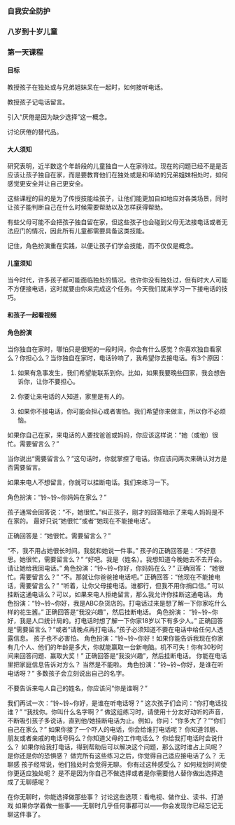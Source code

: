 ### 自我安全防护

### 八岁到十岁儿童

### 第一天课程

#### 目标

教授孩子在独处或与兄弟姐妹呆在一起时，如何接听电话。

教授孩子记电话留言。

引入“厌倦是因为缺少选择”这一概念。

讨论厌倦的替代品。

#### 大人须知

研究表明，近半数这个年龄段的儿童独自一人在家待过。现在的问题已经不是是否应该让孩子独自在家，而是要教育他们在独处或是和年幼的兄弟姐妹相处时，如何感觉更安全并让自己更安全。

这些课程的目的是为了传授技能给孩子，让他们能更加自如地应对各类场景，同时让孩子能判断自己在什么时候需要帮助以及怎样获得帮助。

有些父母可能不会把孩子独自留在家，但这些孩子也会碰到父母无法接电话或者无法应门的情况，因此所有儿童都需要具备这类技能。

记住，角色扮演重在实践，以便让孩子们学会技能，而不仅仅是概念。

#### 儿童须知

当今时代，许多孩子都可能面临独处的情况。也许你没有独处过，但有时大人可能不方便接电话，这时就要由你来完成这个任务。今天我们就来学习一下接电话的技巧。

#### 和孩子一起看视频

#### 角色扮演

当你独自在家时，哪怕只是很短的一段时间，你会有什么感觉？你喜欢独自看家么？你担心么？当你独自在家时，电话铃响了，我希望你去接电话。有3个原因：

1. 如果有急事发生，我们希望能联系到你。比如，如果我要晚些回家，我会想告诉你，让你不要担心。
2. 你要让来电话的人知道，家里是有人的。

3. 如果你不接电话，你可能会担心或者害怕。我们希望你来做主，所以你不必烦恼。


如果你自己在家，来电话的人要找爸爸或妈妈，你应该这样说：“她（或他）很忙。需要留言么？”

当你说出“需要留言么？”这句话时，你就掌控了电话。你应该问两次来确认对方是否需要留言。

如果来电人不想留言，你就可以挂断电话。我们来练习一下。

角色扮演：“铃~铃~你妈妈在家么？”

孩子通常会回答说：“不，她很忙。”纠正孩子，刚才的回答暗示了来电人妈妈是不在家的。   最好只说“她很忙”或者“她现在不能接电话”。

正确回答是：“她很忙。需要留言么？”

“不，我不用占她很长时间。我就和她说一件事。”
孩子的正确回答是：“不好意思。她很忙，需要留言么？”
“好吧。我是（姓名）。我想知道今晚她去不去开会。请让她给我回电话。” 
角色扮演：“铃~铃~你好，你妈妈在么？”
正确回答：   “她很忙。需要留言么？”
 “不。那就让你爸爸接电话吧。”
正确回答：“他现在不能接电话，需要留言么？”
“听着，让你父母接电话。谁都行，但我不用你捎口信。”
可以挂断这通电话么？可以，如果来电人拒绝留言，那么我允许你挂断这通电话。
角色扮演：“铃~铃~你好，我是ABC杂货店的。打电话过来是想了解一下你家吃什么样的花生酱。”
正确回答是“我没兴趣”，然后挂断电话。
角色扮演：   “铃~铃~你好，我是人口统计局的。打电话时想了解一下你家18岁以下有多少人。”
正确回答是“需要留言么？”或者”请晚点再打电话。”孩子必须知道不要在电话中给任何人透露信息。   孩子也不必害怕。
角色扮演：“铃~铃~你好！如果你能告诉我现在你家有几个人、他们的年龄是多大，你就能赢取一台新电脑。机不可失！你有30秒时间来回答问题、赢取大奖！”
正确回答是“我没兴趣”，然后挂断电话。
你能在电话里把家庭信息告诉对方么？
当然是不能啦。
角色扮演：“铃~铃~你好，是谁在听电话呀？”
多数孩子会立刻说出自己的名字。

不要告诉来电人自己的姓名，你应该问“你是谁啊？”

我们再试一次：“铃~铃~你好，是谁在听电话呀？”
这次孩子们会问：“你打电话找谁？”
“我找你。你叫什么名字啊？”
做这组练习时，请使用十分友好动听的声音，不断吸引孩子多说话，直到他\/她挂断电话为止。例如，你问：“你多大了？”“你们自己在家么？” 
如果你接了一个吓人的电话，你会给谁打电话呢？
你知道邻居、朋友或者亲戚的电话号码么？你知道父母的工作电话么？
你给我打电话时会说什么？
如果你给我打电话，得到帮助后可以解决这个问题，那么这时谁占上风呢？是你还是你的恐惧感？
做完所有这些练习之后，你觉得自己适应接电话了么？
无聊感
孩子经常说，他们独处时会觉得无聊。   你有过这种感受么？
如何规划时间使你更适应独处呢？
是不是因为你自己不做选择或者是你需要他人替你做出选择造成了无聊感呢？

在你无聊时，你能选择做那些事？
讨论这些选项：看电视、做作业、读书、打游戏
如果你学着做一些事——无聊时几乎任何事都可以——你会发现你已经忘记无聊这件事了。

